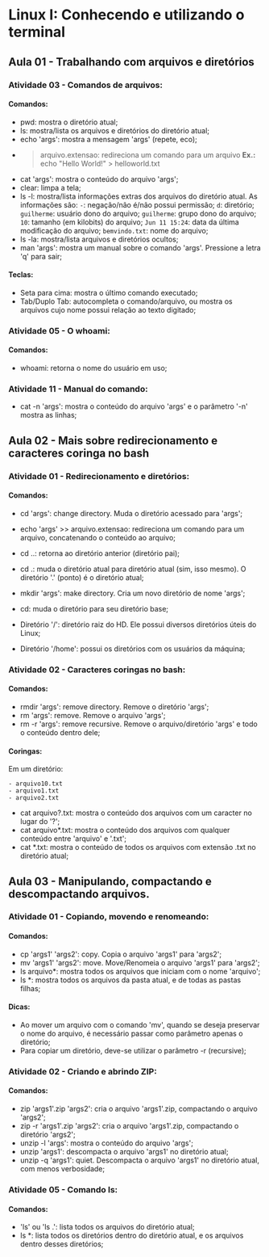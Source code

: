 # Linux I: Conhecendo e utilizando o terminal

## Aula 01 - Trabalhando com arquivos e diretórios

### Atividade 03 - Comandos de arquivos:

#### Comandos:

- pwd: mostra o diretório atual;
- ls: mostra/lista os arquivos e diretórios do diretório atual;
- echo 'args': mostra a mensagem 'args' (repete, eco);
- > arquivo.extensao: redireciona um comando para um arquivo
**Ex.:** echo "Hello World!" > helloworld.txt
- cat 'args': mostra o conteúdo do arquivo 'args';
- clear: limpa a tela;
- ls -l: mostra/lista informações extras dos arquivos do diretório atual. As informações são:
`-`: negação/não é/não possui permissão;
`d`: diretório;
`guilherme`: usuário dono do arquivo;
`guilherme`: grupo dono do arquivo;
`10`: tamanho (em kilobits) do arquivo;
`Jun 11 15:24`: data da última modificação do arquivo;
`bemvindo.txt`: nome do arquivo;
- ls -la: mostra/lista arquivos e diretórios ocultos;
- man 'args': mostra um manual sobre o comando 'args'. Pressione a letra 'q' para sair;

#### Teclas:

- Seta para cima: mostra o último comando executado;
- Tab/Duplo Tab: autocompleta o comando/arquivo, ou mostra os arquivos cujo nome possui relação ao texto digitado;

### Atividade 05 - O whoami:

#### Comandos:

- whoami: retorna o nome do usuário em uso;

### Atividade 11 - Manual do comando:

- cat -n 'args': mostra o conteúdo do arquivo 'args' e o parâmetro '-n' mostra as linhas;


## Aula 02 - Mais sobre redirecionamento e caracteres coringa no bash

### Atividade 01 - Redirecionamento e diretórios:

#### Comandos:

- cd 'args': change directory. Muda o diretório acessado para 'args';
- echo 'args' >> arquivo.extensao: redireciona um comando para um arquivo, concatenando o conteúdo ao arquivo;
- cd ..: retorna ao diretório anterior (diretório pai);
- cd .: muda o diretório atual para diretório atual (sim, isso mesmo). O diretório '.' (ponto) é o diretório atual;
- mkdir 'args': make directory. Cria um novo diretório de nome 'args';
- cd: muda o diretório para seu diretório base;

- Diretório '/': diretório raiz do HD. Ele possui diversos diretórios úteis do Linux;
- Diretório '/home': possui os diretórios com os usuários da máquina;


### Atividade 02 - Caracteres coringas no bash:

#### Comandos:

- rmdir 'args': remove directory. Remove o diretório 'args';
- rm 'args': remove. Remove o arquivo 'args';
- rm -r 'args': remove recursive. Remove o arquivo/diretório 'args' e todo o conteúdo dentro dele;

#### Coringas:

Em um diretório:
```
- arquivo10.txt
- arquivo1.txt
- arquivo2.txt
```
- cat arquivo?.txt: mostra o conteúdo dos arquivos com um caracter no lugar do '?';
- cat arquivo*.txt: mostra o conteúdo dos arquivos com qualquer conteúdo entre 'arquivo' e '.txt';
- cat *.txt: mostra o conteúdo de todos os arquivos com extensão .txt no diretório atual;


## Aula 03 - Manipulando, compactando e descompactando arquivos.

### Atividade 01 - Copiando, movendo e renomeando:

#### Comandos: 

- cp 'args1' 'args2': copy. Copia o arquivo 'args1' para 'args2';
- mv 'args1' 'args2': move. Move/Renomeia o arquivo 'args1' para 'args2';
- ls arquivo*: mostra todos os arquivos que iniciam com o nome 'arquivo';
- ls *: mostra todos os arquivos da pasta atual, e de todas as pastas filhas;

#### Dicas:

- Ao mover um arquivo com o comando 'mv', quando se deseja preservar o nome do arquivo, é necessário passar como parâmetro apenas o diretório;
- Para copiar um diretório, deve-se utilizar o parâmetro -r (recursive);

### Atividade 02 - Criando e abrindo ZIP:

#### Comandos:

- zip 'args1'.zip 'args2': cria o arquivo 'args1'.zip, compactando o arquivo 'args2';
- zip -r 'args1'.zip 'args2': cria o arquivo 'args1'.zip, compactando o diretório 'args2';
- unzip -l 'args': mostra o conteúdo do arquivo 'args';
- unzip 'args1': descompacta o arquivo 'args1' no diretório atual;
- unzip -q 'args1': quiet. Descompacta o arquivo 'args1' no diretório atual, com menos verbosidade;

### Atividade 05 - Comando ls:

#### Comandos:

- 'ls' ou 'ls .': lista todos os arquivos do diretório atual;
- ls *: lista todos os diretórios dentro do diretório atual, e os arquivos dentro desses diretórios;
